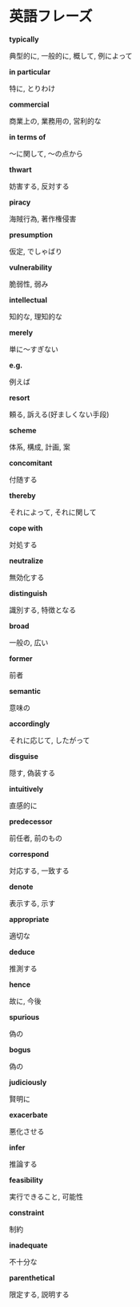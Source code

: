 # 英語フレーズ


**typically**

典型的に, 一般的に, 概して, 例によって

**in particular**

特に, とりわけ

**commercial**

商業上の, 業務用の, 営利的な

**in terms of**

〜に関して, 〜の点から

**thwart**

妨害する, 反対する

**piracy**

海賊行為, 著作権侵害

**presumption**

仮定, でしゃばり

**vulnerability**

脆弱性, 弱み

**intellectual**

知的な, 理知的な

**merely**

単に〜すぎない

**e.g.**

例えば

**resort**

頼る, 訴える(好ましくない手段)

**scheme**

体系, 構成, 計画, 案

**concomitant**

付随する

**thereby**

それによって, それに関して

**cope with**

対処する

**neutralize**

無効化する

**distinguish**

識別する, 特徴となる

**broad**

一般の, 広い

**former**

前者

**semantic**

意味の

**accordingly**

それに応じて, したがって

**disguise**

隠す,  偽装する

**intuitively**

直感的に

**predecessor**

前任者, 前のもの

**correspond**

対応する, 一致する

**denote**

表示する, 示す

**appropriate**

適切な

**deduce**

推測する

**hence**

故に, 今後

**spurious**

偽の

**bogus**

偽の

**judiciously**

賢明に

**exacerbate**

悪化させる

**infer**

推論する

**feasibility**

実行できること, 可能性

**constraint**

制約

**inadequate**

不十分な

**parenthetical**

限定する, 説明する
